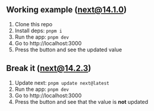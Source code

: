 ## Working example (next@14.1.0)

1. Clone this repo
2. Install deps: `pnpm i`
3. Run the app: `pnpm dev`
4. Go to http://localhost:3000
5. Press the button and see the updated value

## Break it (next@14.2.3)

1. Update next: `pnpm update next@latest`
2. Run the app: `pnpm dev`
3. Go to http://localhost:3000
4. Press the button and see that the value is **not** updated